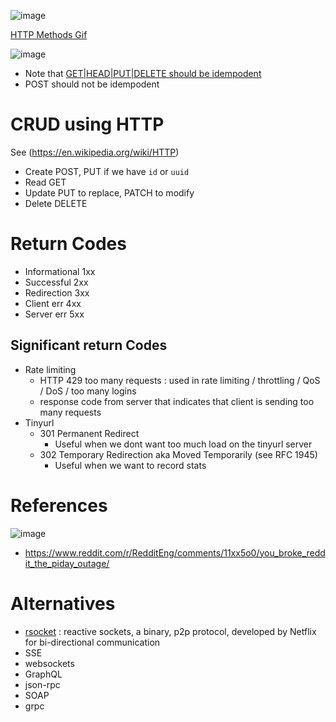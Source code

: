 ![image](https://github.com/trohit/ik/assets/466385/6fce45e6-51b2-495b-b01f-60474940e73a)


[HTTP Methods Gif](https://www.linkedin.com/posts/alexxubyte_systemdesign-coding-interviewtips-activity-7129153243707789312-OvjW)

![image](https://user-images.githubusercontent.com/466385/218242962-8d4479ee-7432-4790-933a-7219ce843bf7.png)

- Note that [GET|HEAD|PUT|DELETE should be idempodent](https://restfulapi.net/idempotent-rest-apis/)
- POST should not be idempodent


# CRUD using	HTTP
See (https://en.wikipedia.org/wiki/HTTP)
- Create	POST, PUT if we have `id` or `uuid`
- Read	GET
- Update	PUT to replace, PATCH to modify
- Delete	DELETE

# Return Codes
- Informational 1xx
- Successful 2xx
- Redirection 3xx
- Client err 4xx
- Server err 5xx

## Significant return Codes
- Rate limiting
  - HTTP 429 too many requests : used in rate limiting /  throttling / QoS / DoS / too many logins
  - response code from server that indicates that client is sending too many requests 
- Tinyurl
  - 301 Permanent Redirect
    - Useful when we dont want too much load on the tinyurl server 
  - 302 Temporary Redirection aka Moved Temporarily (see RFC 1945)
    - Useful when we want to record stats 
    
# References
![image](https://github.com/trohit/ik/assets/466385/21563779-a204-44a6-8a08-c124751ea538)
- https://www.reddit.com/r/RedditEng/comments/11xx5o0/you_broke_reddit_the_piday_outage/

# Alternatives
- [rsocket](https://rsocket.io/) : reactive sockets, a binary, p2p protocol, developed by Netflix for bi-directional communication
- SSE
- websockets
- GraphQL
- json-rpc
- SOAP
- grpc
